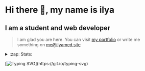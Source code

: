 # Hi there 👋, my name is ilya
## I am a student and web developer
<!-- ![I am a student and web developer](https://i.pinimg.com/originals/b9/ba/44/b9ba446cca2bb06ff1a8d49fd46581ed.jpg) -->

>I am glad you are here. You can visit [my portfolio](https://ilyamed.site/) or write me something on me@ilyamed.site 

<!-- - 🔭 I’m currently working on some pet projects
- 🤔 I’m looking for help with design...
- 🥅 2022 Goals: Find a job
- 💬 Ask me about my favourite movies 
 -->
 
<details>
  <summary>:zap: Stats:</summary>
<p><!-- https://github.com/anmol098/waka-readme-stats -->
  
![Profile Views](https://komarev.com/ghpvc/?username=Terro216&color=blueviolet)

<!--START_SECTION:waka-->
![Code Time](http://img.shields.io/badge/Code%20Time-278%20hrs%204%20mins-blue)

**🐱 My GitHub Data** 

> 🏆 260 Contributions in the Year 2022
 > 
> 📦 128.2 kB Used in GitHub's Storage 
 > 
> 💼 Opted to Hire
 > 
> 📜 13 Public Repositories 
 > 
> 🔑 2 Private Repositories  
 > 
**I'm a Night 🦉** 

```text
🌞 Morning    39 commits     ██░░░░░░░░░░░░░░░░░░░░░░░   10.29% 
🌆 Daytime    65 commits     ████░░░░░░░░░░░░░░░░░░░░░   17.15% 
🌃 Evening    159 commits    ██████████░░░░░░░░░░░░░░░   41.95% 
🌙 Night      116 commits    ███████░░░░░░░░░░░░░░░░░░   30.61%

```


📊 **This Week I Spent My Time On** 

```text
⌚︎ Time Zone: Europe/Moscow

💬 Programming Languages: 
JavaScript               5 hrs 11 mins       ██████████████░░░░░░░░░░░   57.98% 
C++                      3 hrs 16 mins       █████████░░░░░░░░░░░░░░░░   36.68% 
SCSS                     26 mins             █░░░░░░░░░░░░░░░░░░░░░░░░   4.88% 
CMake                    1 min               ░░░░░░░░░░░░░░░░░░░░░░░░░   0.26% 
JSON                     0 secs              ░░░░░░░░░░░░░░░░░░░░░░░░░   0.12%

🔥 Editors: 
VS Code                  5 hrs 38 mins       ███████████████░░░░░░░░░░   63.06% 
CLion                    3 hrs 18 mins       █████████░░░░░░░░░░░░░░░░   36.94%

🐱‍💻 Projects: 
ITLab-Projects-Front     5 hrs 38 mins       ███████████████░░░░░░░░░░   63.06% 
siaod                    3 hrs 18 mins       █████████░░░░░░░░░░░░░░░░   36.94%

```


 Last Updated on 15/05/2022 18:47:17 UTC
<!--END_SECTION:waka-->
  
![GitHub stats](https://github-readme-stats.vercel.app/api?username=Terro216&show_icons=true&theme=darcula)  
</p>
</details>

[![Typing SVG](https://readme-typing-svg.herokuapp.com?color=%23204829&duration=7000&lines=Wake+up%2C+Neo...)](https://git.io/typing-svg)
